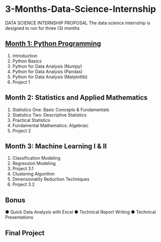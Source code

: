 # 3-Months-Data-Science-Internship
DATA SCIENCE INTERNSHIP PROPOSAL
The data science internship is designed to run for three (3) months
## [Month 1: Python Programming](https://github.com/eaniyom/3-Months-Data-Science-Internship/tree/master/Month%201%20-%20Python%20Programming)
1.	Introduction
2.	Python Basics
3.	Python for Data Analysis (Numpy)
4.	Python for Data Analysis (Pandas)
5.	Python for Data Analysis (Matplotlib)
6.	Project 1
## Month 2: Statistics and Applied Mathematics
1.	Statistics One: Basic Concepts & Fundamentals
2.	Statistics Two: Descriptive Statistics 
3.	Practical Statistics
4.	Fundamental Mathematics: Algebraic 
5.	Project 2
## Month 3: Machine Learning I & II
1.	Classification Modeling
2.	Regression Modeling
3.	Project 3.1
4.	Clustering Algorithm
5.	Dimensionality Reduction Techniques 
6.	Project 3.2
## Bonus
●	Quick Data Analysis with Excel
●	Technical Report Writing 
●	Technical Presentations
## Final Project
